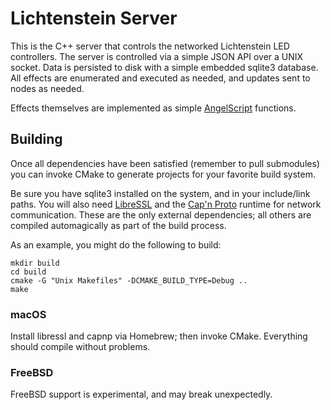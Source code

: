 # Lichtenstein Server
This is the C++ server that controls the networked Lichtenstein LED controllers. The server is controlled via a simple JSON API over a UNIX socket. Data is persisted to disk with a simple embedded sqlite3 database. All effects are enumerated and executed as needed, and updates sent to nodes as needed.

Effects themselves are implemented as simple [AngelScript](http://www.angelcode.com/angelscript/) functions.

## Building
Once all dependencies have been satisfied (remember to pull submodules) you can invoke CMake to generate projects for your favorite build system. 

Be sure you have sqlite3 installed on the system, and in your include/link paths. You will also need [LibreSSL](https://www.libressl.org/) and the [Cap'n Proto](https://capnproto.org/) runtime for network communication. These are the only external dependencies; all others are compiled automagically as part of the build process.

As an example, you might do the following to build:
```
mkdir build
cd build
cmake -G "Unix Makefiles" -DCMAKE_BUILD_TYPE=Debug ..
make
```

### macOS
Install libressl and capnp via Homebrew; then invoke CMake. Everything should compile without problems.

### FreeBSD
FreeBSD support is experimental, and may break unexpectedly.


